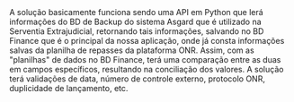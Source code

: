 <align text = justify>
A solução basicamente funciona sendo uma API em Python que lerá informações do BD de Backup do sistema Asgard que é utilizado na Serventia Extrajudicial, retornando tais informações, salvando no BD Finance que é o principal da nossa aplicação, onde já consta informações salvas da planilha de repasses da plataforma ONR. Assim, com as "planilhas" de dados no BD Finance, terá uma comparação entre as duas em campos específicos, resultando na conciliação dos valores. A solução terá validações de data, número de controle externo, protocolo ONR, duplicidade de lançamento, etc.
</text>
